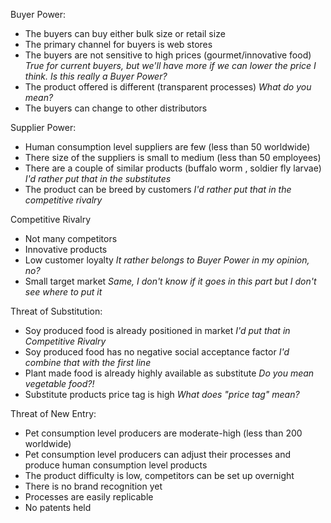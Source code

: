 Buyer Power:

-	The buyers can buy either bulk size  or retail size
-	The primary channel for buyers is web stores
-	The buyers are not sensitive to high prices (gourmet/innovative food) 
*True for current buyers, but we'll have more if we can lower the price I think. Is this really a Buyer Power?*
-	The product offered is different (transparent processes)
*What do you mean?*
-	The buyers can change to other distributors

Supplier Power:

-	Human consumption level suppliers are few (less than 50 worldwide) 
-	There size of the suppliers is small to medium (less than 50  employees)
-	There are a couple of similar products (buffalo worm , soldier fly larvae) 
*I'd rather put that in the substitutes*
-	The product can be breed by customers
*I'd rather put that in the competitive rivalry*

Competitive Rivalry

-	Not many competitors
-	Innovative products
-	Low customer loyalty *It rather belongs to Buyer Power in my opinion, no?*
-	Small target market *Same, I don't know if it goes in this part but I don't see where to put it*


Threat of Substitution:

-	Soy produced food is already positioned in market *I'd put that in Competitive Rivalry*
-	Soy produced food has no negative social acceptance factor *I'd combine that with the first line*
-	Plant made food is already highly available as substitute *Do you mean vegetable food?!*
-	Substitute products price tag is high *What does "price tag" mean?*

Threat of New Entry:

-	Pet consumption level producers are moderate-high (less than 200 worldwide)
-	Pet consumption level producers can adjust their processes and produce human consumption level products
-	The product difficulty is low, competitors can be set up overnight
-	There is no brand recognition yet
-	Processes are easily replicable
-	No patents held
